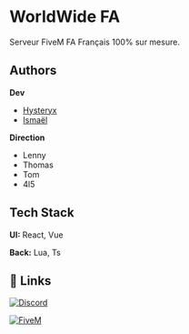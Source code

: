 # WorldWide FA

Serveur FiveM FA Français 100% sur mesure.


## Authors

**Dev** 
- [Hysteryx](https://github.com/Hysteryx)
- [Ismaël](https://github.com/Sameedevv)

**Direction**
- Lenny
- Thomas
- Tom
- 4l5

## Tech Stack

**UI:** React, Vue

**Back:** Lua, Ts


## 🔗 Links
[![Discord](https://img.shields.io/badge/Discord-000?style=for-the-badge&logo=discord&logoColor=white)](https://discord.gg/worldwidefa)

[![FiveM](https://img.shields.io/badge/FiveM-000?style=for-the-badge&logo=fivem&logoColor=white)](https://fivem.net/)

